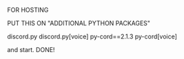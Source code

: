 FOR HOSTING

PUT THIS ON "ADDITIONAL PYTHON PACKAGES"

discord.py discord.py[voice] py-cord==2.1.3 py-cord[voice]

and start. DONE!